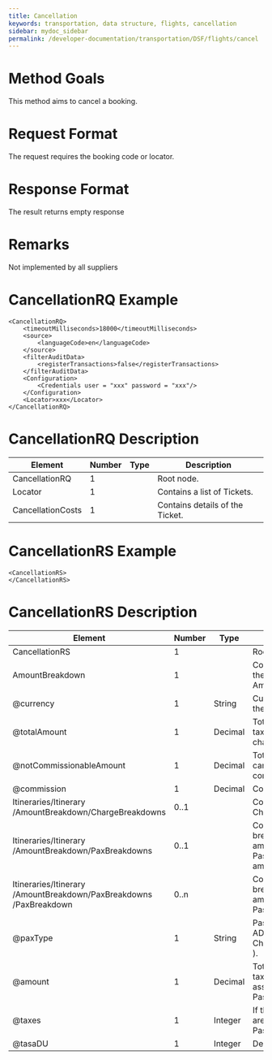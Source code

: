 ```yaml
---
title: Cancellation
keywords: transportation, data structure, flights, cancellation
sidebar: mydoc_sidebar
permalink: /developer-documentation/transportation/DSF/flights/cancel
---
```




Method Goals
============

This method aims to cancel a booking.



Request Format
==============

The request requires the booking code or locator.



Response Format
===============

The result returns empty response



Remarks
=======

Not implemented by all suppliers



CancellationRQ Example
======================

    <CancellationRQ>
        <timeoutMilliseconds>18000</timeoutMilliseconds>
        <source>
            <languageCode>en</languageCode>
        </source>
        <filterAuditData>
            <registerTransactions>false</registerTransactions>
        </filterAuditData>
        <Configuration>
            <Credentials user = "xxx" password = "xxx"/>
        </Configuration>
        <Locator>xxx</Locator>
    </CancellationRQ>



CancellationRQ Description
==========================


| **Element**			| **Number**	| **Type**	| **Description**			|
| ----------------------------- | ------------- | ------------- | ------------------------------------- |
| CancellationRQ              	| 1     	|		| Root node.				|
| Locator                     	| 1     	|		| Contains a list of Tickets.		|
| CancellationCosts           	| 1     	|		| Contains details of the Ticket.	|




CancellationRS Example
======================



    <CancellationRS>
    </CancellationRS>



CancellationRS Description
==========================


| **Element**				| **Number**	| **Type**	| **Description**						|
| ------------------------------------- | ------------- | ------------- | ------------------------------------------------------------- |
| CancellationRS                	| 1    		|		| Root node.							|
| AmountBreakdown               	| 1    		|		| Contains details of the AmountBreakdown.			|
| @currency                		| 1 		| String	| Currency code of the fare.					|
| @totalAmount             		| 1 		| Decimal	| Total amount. with taxes and other charges included.		|
| @notCommissionableAmount 		| 1 		| Decimal	| Total amount that can not be commissioned.			|
| @commission              		| 1 		| Decimal	| Commission.							|
| Itineraries/Itinerary /AmountBreakdown/ChargeBreakdowns | 0..1 |  	| Contains a list of ChargeBreakdowns.				|
| Itineraries/Itinerary /AmountBreakdown/PaxBreakdowns | 0..1 |  	| Contains a list of breakdown amounts for each Passenger ( ADT amount, etc. ).	|
| Itineraries/Itinerary /AmountBreakdown/PaxBreakdowns /PaxBreakdown | 0..n |  | Contains details of breakdown amounts for each Passenger. |
| @paxType                 		| 1 		| String	| Passenger type: ADT ( Adult ), CHD ( Child ) & INF ( Infant ).  |
| @amount                  		| 1 		| Decimal	| Total amount, with taxes included, associated to the Passenger.  |
| @taxes                  		| 1 		| Integer	| If they exist, taxes are applied for this Passenger type.	|
| @tasaDU                  		| 1 		| Integer	| Deprecated.							|

